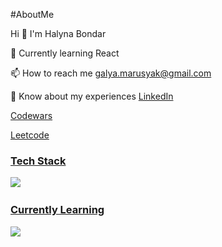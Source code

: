 #AboutMe

Hi 👋
I'm Halyna Bondar

📝 Currently learning React

📫 How to reach me galya.marusyak@gmail.com

📄 Know about my experiences [LinkedIn](https://www.linkedin.com/in/halyna-bondar-a5854b261/)

[Codewars ](https://www.codewars.com/users/HalynaBondar)

[Leetcode](https://leetcode.com/u/halynabondar/)

<p align="left">
  <span>
    <h3 style="text-decoration: underline;"><isn>Tech Stack</isn></h3>
    <img src="https://skillicons.dev/icons?i=react,tailwind,css,ts,nodejs,py,graphql,aws&perline=4" />
  </span>
  <span>
    <h3 style="text-decoration: underline;">Currently Learning</h3>
    <img src="https://skillicons.dev/icons?i=lua,go&perline=2" />
  </span>
</p>

[//]: # (Languages and Tools:)

[//]: # (<div>)

[//]: # (<img src="images/css.jpeg" alt="css" width="auto" height="50" borderRadius="10px">)

[//]: # (<img src="images/html.png" alt="html" width="auto" height="50">)

[//]: # (<img src="images/js.png" alt="js" width="auto" height="50">)

[//]: # (<img src="images/nextjs.jpeg" alt="next" width="auto" height="50">)

[//]: # (<img src="images/react.png" alt="react" width="auto" height="50">)

[//]: # (<img src="images/tailwind.png" alt="tailwind" width="auto" height="50">)

[//]: # (</div>)